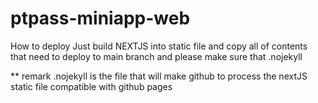 # ptpass-miniapp-web

How to deploy
Just build NEXTJS into static file and copy all of contents that need to deploy to main branch
and please make sure that .nojekyll

** remark .nojekyll is the file that will make github to process the nextJS static file compatible with github pages